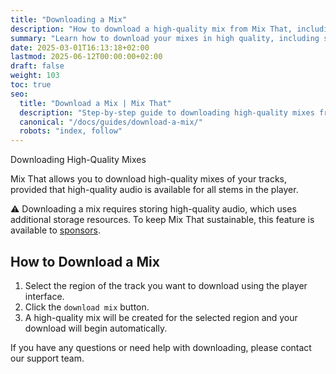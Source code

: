 ```yaml
---
title: "Downloading a Mix"
description: "How to download a high-quality mix from Mix That, including requirements and step-by-step instructions."
summary: "Learn how to download your mixes in high quality, including sponsor requirements and region selection."
date: 2025-03-01T16:13:18+02:00
lastmod: 2025-06-12T00:00:00+02:00
draft: false
weight: 103
toc: true
seo:
  title: "Download a Mix | Mix That"
  description: "Step-by-step guide to downloading high-quality mixes from Mix That, including sponsor access and region selection."
  canonical: "/docs/guides/download-a-mix/"
  robots: "index, follow"
---
```


Downloading High-Quality Mixes

Mix That allows you to download high-quality mixes of your tracks, provided that high-quality audio is available for all stems in the player.

:warning: Downloading a mix requires storing high-quality audio, which uses additional storage resources. To keep Mix That sustainable, this feature is available to [sponsors](/docs/general/sponsor-this-project/).

## How to Download a Mix

1. Select the region of the track you want to download using the player interface.
2. Click the `download mix` button.
3. A high-quality mix will be created for the selected region and your download will begin automatically.

If you have any questions or need help with downloading, please contact our support team.
